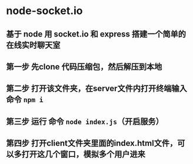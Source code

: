 # node-socket.io<br>
## 基于 node 用 socket.io 和 express 搭建一个简单的在线实时聊天室

## 第一步 先clone 代码压缩包，然后解压到本地

## 第二步 打开该文件夹，在server文件内打开终端输入命令 `npm i`

## 第三步 运行 命令 `node index.js`（开启服务）

## 第四步 打开client文件夹里面的index.html文件，可以多打开这几个窗口，模拟多个用户进来
